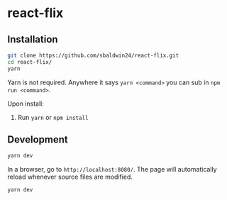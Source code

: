 # react-flix

## Installation

```sh
git clone https://github.com/sbaldwin24/react-flix.git
cd react-flix/
yarn
```

Yarn is not required. Anywhere it says `yarn <command>` you can sub in `npm run <command>`.

Upon install:

1. Run `yarn` or `npm install`

## Development

```sh
yarn dev
```

In a browser, go to `http://localhost:8080/`. The page will automatically reload
whenever source files are modified.

```sh
yarn dev
```
